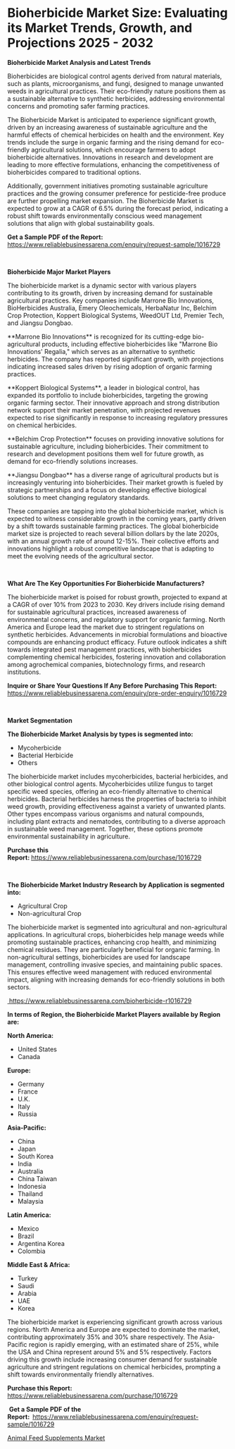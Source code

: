 <p><h1>Bioherbicide Market Size: Evaluating its Market Trends, Growth, and Projections 2025 - 2032</h1></p><p><strong>Bioherbicide Market Analysis and Latest Trends</strong></p>
<p><p>Bioherbicides are biological control agents derived from natural materials, such as plants, microorganisms, and fungi, designed to manage unwanted weeds in agricultural practices. Their eco-friendly nature positions them as a sustainable alternative to synthetic herbicides, addressing environmental concerns and promoting safer farming practices.</p><p>The Bioherbicide Market is anticipated to experience significant growth, driven by an increasing awareness of sustainable agriculture and the harmful effects of chemical herbicides on health and the environment. Key trends include the surge in organic farming and the rising demand for eco-friendly agricultural solutions, which encourage farmers to adopt bioherbicide alternatives. Innovations in research and development are leading to more effective formulations, enhancing the competitiveness of bioherbicides compared to traditional options.</p><p>Additionally, government initiatives promoting sustainable agriculture practices and the growing consumer preference for pesticide-free produce are further propelling market expansion. The Bioherbicide Market is expected to grow at a CAGR of 6.5% during the forecast period, indicating a robust shift towards environmentally conscious weed management solutions that align with global sustainability goals.</p></p>
<p><strong>Get a Sample PDF of the Report:&nbsp;</strong> <a href="https://www.reliablebusinessarena.com/enquiry/request-sample/1016729?utm_campaign=1891&utm_medium=2&utm_source=Github&utm_content=ia&utm_term=30032025&utm_id=bioherbicide">https://www.reliablebusinessarena.com/enquiry/request-sample/1016729</a></p>
<p>&nbsp;</p>
<p><strong>Bioherbicide Major Market Players</strong></p>
<p><p>The bioherbicide market is a dynamic sector with various players contributing to its growth, driven by increasing demand for sustainable agricultural practices. Key companies include Marrone Bio Innovations, BioHerbicides Australia, Emery Oleochemicals, HerbaNatur Inc, Belchim Crop Protection, Koppert Biological Systems, WeedOUT Ltd, Premier Tech, and Jiangsu Dongbao. </p><p>**Marrone Bio Innovations** is recognized for its cutting-edge bio-agricultural products, including effective bioherbicides like "Marrone Bio Innovations' Regalia," which serves as an alternative to synthetic herbicides. The company has reported significant growth, with projections indicating increased sales driven by rising adoption of organic farming practices.</p><p>**Koppert Biological Systems**, a leader in biological control, has expanded its portfolio to include bioherbicides, targeting the growing organic farming sector. Their innovative approach and strong distribution network support their market penetration, with projected revenues expected to rise significantly in response to increasing regulatory pressures on chemical herbicides.</p><p>**Belchim Crop Protection** focuses on providing innovative solutions for sustainable agriculture, including bioherbicides. Their commitment to research and development positions them well for future growth, as demand for eco-friendly solutions increases.</p><p>**Jiangsu Dongbao** has a diverse range of agricultural products but is increasingly venturing into bioherbicides. Their market growth is fueled by strategic partnerships and a focus on developing effective biological solutions to meet changing regulatory standards.</p><p>These companies are tapping into the global bioherbicide market, which is expected to witness considerable growth in the coming years, partly driven by a shift towards sustainable farming practices. The global bioherbicide market size is projected to reach several billion dollars by the late 2020s, with an annual growth rate of around 12-15%. Their collective efforts and innovations highlight a robust competitive landscape that is adapting to meet the evolving needs of the agricultural sector.</p></p>
<p>&nbsp;</p>
<p><strong>What Are The Key Opportunities For Bioherbicide Manufacturers?</strong></p>
<p><p>The bioherbicide market is poised for robust growth, projected to expand at a CAGR of over 10% from 2023 to 2030. Key drivers include rising demand for sustainable agricultural practices, increased awareness of environmental concerns, and regulatory support for organic farming. North America and Europe lead the market due to stringent regulations on synthetic herbicides. Advancements in microbial formulations and bioactive compounds are enhancing product efficacy. Future outlook indicates a shift towards integrated pest management practices, with bioherbicides complementing chemical herbicides, fostering innovation and collaboration among agrochemical companies, biotechnology firms, and research institutions.</p></p>
<p><strong>Inquire or Share Your Questions If Any Before Purchasing This Report:</strong> <a href="https://www.reliablebusinessarena.com/enquiry/pre-order-enquiry/1016729?utm_campaign=1891&utm_medium=2&utm_source=Github&utm_content=ia&utm_term=30032025&utm_id=bioherbicide">https://www.reliablebusinessarena.com/enquiry/pre-order-enquiry/1016729</a></p>
<p>&nbsp;</p>
<p><strong>Market Segmentation</strong></p>
<p><strong>The Bioherbicide Market Analysis by types is segmented into:</strong></p>
<p><ul><li>Mycoherbicide</li><li>Bacterial Herbicide</li><li>Others</li></ul></p>
<p><p>The bioherbicide market includes mycoherbicides, bacterial herbicides, and other biological control agents. Mycoherbicides utilize fungus to target specific weed species, offering an eco-friendly alternative to chemical herbicides. Bacterial herbicides harness the properties of bacteria to inhibit weed growth, providing effectiveness against a variety of unwanted plants. Other types encompass various organisms and natural compounds, including plant extracts and nematodes, contributing to a diverse approach in sustainable weed management. Together, these options promote environmental sustainability in agriculture.</p></p>
<p><strong>Purchase this Report:&nbsp;</strong><a href="https://www.reliablebusinessarena.com/purchase/1016729?utm_campaign=1891&utm_medium=2&utm_source=Github&utm_content=ia&utm_term=30032025&utm_id=bioherbicide">https://www.reliablebusinessarena.com/purchase/1016729</a></p>
<p>&nbsp;</p>
<p><strong>The Bioherbicide Market Industry Research by Application is segmented into:</strong></p>
<p><ul><li>Agricultural Crop</li><li>Non-agricultural Crop</li></ul></p>
<p><p>The bioherbicide market is segmented into agricultural and non-agricultural applications. In agricultural crops, bioherbicides help manage weeds while promoting sustainable practices, enhancing crop health, and minimizing chemical residues. They are particularly beneficial for organic farming. In non-agricultural settings, bioherbicides are used for landscape management, controlling invasive species, and maintaining public spaces. This ensures effective weed management with reduced environmental impact, aligning with increasing demands for eco-friendly solutions in both sectors.</p></p>
<p><a href="https://www.reliablebusinessarena.com/bioherbicide-r1016729?utm_campaign=1891&utm_medium=2&utm_source=Github&utm_content=ia&utm_term=30032025&utm_id=bioherbicide">&nbsp;https://www.reliablebusinessarena.com/bioherbicide-r1016729</a></p>
<p><strong>In terms of Region, the Bioherbicide Market Players available by Region are:</strong></p>
<p>
    <p> <strong> North America: </strong>
        <ul>
            <li>United States</li>
            <li>Canada</li>
        </ul>
        </p> 
    <p> <strong> Europe: </strong>
        <ul>
            <li>Germany</li>
            <li>France</li>
            <li>U.K.</li>
            <li>Italy</li>
            <li>Russia</li>
        </ul>
        </p> 
    <p> <strong> Asia-Pacific: </strong>
        <ul>
            <li>China</li>
            <li>Japan</li>
            <li>South Korea</li>
            <li>India</li>
            <li>Australia</li>
            <li>China Taiwan</li>
            <li>Indonesia</li>
            <li>Thailand</li>
            <li>Malaysia</li>
        </ul>
        </p> 
    <p> <strong> Latin America: </strong>
        <ul>
            <li>Mexico</li>
            <li>Brazil</li>
            <li>Argentina Korea</li>
            <li>Colombia</li>
        </ul>
        </p> 
    <p> <strong> Middle East & Africa: </strong>
        <ul>
            <li>Turkey</li>
            <li>Saudi</li>
            <li>Arabia</li>
            <li>UAE</li>
            <li>Korea</li>
        </ul>
    </p>
    </p>
<p><p>The bioherbicide market is experiencing significant growth across various regions. North America and Europe are expected to dominate the market, contributing approximately 35% and 30% share respectively. The Asia-Pacific region is rapidly emerging, with an estimated share of 25%, while the USA and China represent around 5% and 5% respectively. Factors driving this growth include increasing consumer demand for sustainable agriculture and stringent regulations on chemical herbicides, prompting a shift towards environmentally friendly alternatives.</p></p>
<p><strong>Purchase this Report: </strong><a href="https://www.reliablebusinessarena.com/purchase/1016729?utm_campaign=1891&utm_medium=2&utm_source=Github&utm_content=ia&utm_term=30032025&utm_id=bioherbicide">https://www.reliablebusinessarena.com/purchase/1016729</a></p>
<p>&nbsp;<strong>Get a Sample PDF of the Report:&nbsp;&nbsp;</strong><a href="https://www.reliablebusinessarena.com/enquiry/request-sample/1016729?utm_campaign=1891&utm_medium=2&utm_source=Github&utm_content=ia&utm_term=30032025&utm_id=bioherbicide">https://www.reliablebusinessarena.com/enquiry/request-sample/1016729</a></p>
<p><strong></strong></p>
<p><p><a href="https://github.com/Krish2023na/Market-Research-Report-List-7/blob/main/animal-feed-supplements-market.md?utm_campaign=1891&utm_medium=2&utm_source=Github&utm_content=ia&utm_term=30032025&utm_id=bioherbicide">Animal Feed Supplements Market</a></p></p>
